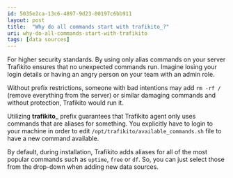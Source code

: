 ```yaml
---
id: 5035e2ca-13c6-4897-9d23-00197c6bb911
layout: post
title:  "Why do all commands start with trafikito_?"
uri: why-do-all-commands-start-with-trafikito
tags: [data sources]
---
```


For higher security standards. By using only alias commands on your server Trafikito ensures that no unexpected commands run. Imagine losing your login details or having an angry person on your team with an admin role.

<!--more-->

Without prefix restrictions, someone with bad intentions may add `rm -rf /` (remove everything from the server) or similar damaging commands and without protection, Trafikito would run it.

Utilizing **trafikito_** prefix guarantees that Trafikito agent only uses commands that are aliases for something. You explicitly have to login to your machine in order to edit `/opt/trafikito/available_commands.sh` file to have a new command available.

By default, during installation, Trafikito adds aliases for all of the most popular commands such as `uptime`, `free` or `df`. So, you can just select those from the drop-down when adding new data sources.
